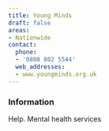 ```yaml
---
title: Young Minds
draft: false
areas:
- Nationwide
contact:
  phone:
  - '0808 802 5544'
  web_addresses:
  - www.youngminds.org.uk
---
```


### Information
Help.    Mental health services

